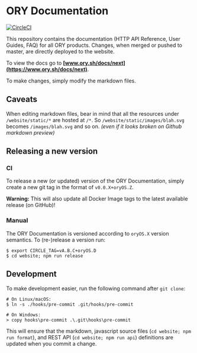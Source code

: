 # ORY Documentation

[![CircleCI](https://circleci.com/gh/ory/docs/tree/master.svg?style=shield)](https://circleci.com/gh/ory/docs/tree/master)

This repository contains the documentation (HTTP API Reference, User Guides,
FAQ) for all ORY products. Changes, when merged or pushed to master, are
directly deployed to the website.

To view the docs go to **[www.ory.sh/docs/next](https://www.ory.sh/docs/next)**.

To make changes, simply modify the markdown files.

## Caveats

When editing markdown files, bear in mind that all the resources under
`/website/static/*` are hosted at `/*`. So `/website/static/images/blah.svg`
becomes `/images/blah.svg` and so on. _(even if it looks broken on Github
markdown preview)_

## Releasing a new version

### CI

To release a new (or updated) version of the ORY Documentation, simply create a
new git tag in the format of `v0.0.X+oryOS.Z`.

**Warning:** This will also update all Docker Image tags to the latest available release (on GitHub)!

### Manual

The ORY Documentation is versioned according to `oryOS.X` version semantics. To
(re-)release a version run:

```
$ export CIRCLE_TAG=vA.B.C+oryOS.D
$ cd website; npm run release
```

## Development

To make development easier, run the following command after `git clone`:

```
# On Linux/macOS:
$ ln -s ./hooks/pre-commit .git/hooks/pre-commit

# On Windows:
> copy hooks\pre-commit .\.git\hooks\pre-commit
```

This will ensure that the markdown, javascript source files
(`cd website; npm run format`), and REST API (`cd website; npm run api`)
definitions are updated when you commit a change.
